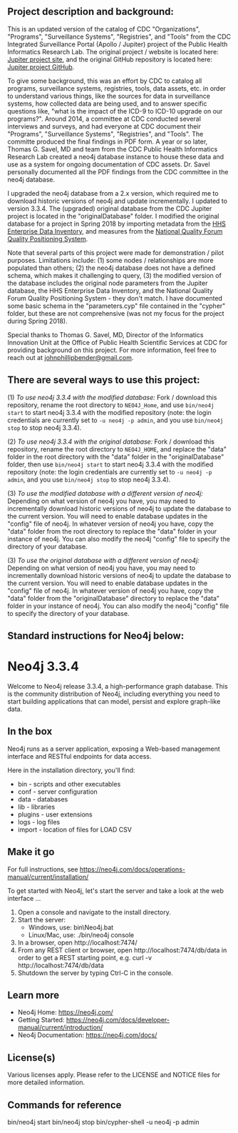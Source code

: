 ## Project description and background:

This is an updated version of the catalog of CDC "Organizations", "Programs", "Surveillance Systems", "Registries", and "Tools" from the CDC Integrated Surveillance Portal (Apollo / Jupiter) project of the Public Health Informatics Research Lab. The original project / website is located here: [Jupiter project site](http://jupiter.phiresearchlab.org/), and the original GitHub repository is located here: [Jupiter project GitHub](https://github.com/informaticslab/jupiter).

To give some background, this was an effort by CDC to catalog all programs, surveillance systems, registries, tools, data assets, etc. in order to understand various things, like the sources for data in surveillance systems, how collected data are being used, and to answer specific questions like, "what is the impact of the ICD-9 to ICD-10 upgrade on our programs?". Around 2014, a committee at CDC conducted several interviews and surveys, and had everyone at CDC document their "Programs", "Surveillance Systems", "Registries", and "Tools". The committe produced the final findings in PDF form. A year or so later, Thomas G. Savel, MD and team from the CDC Public Health Informatics Research Lab created a neo4j database instance to house these data and use as a system for ongoing documentation of CDC assets. Dr. Savel personally documented all the PDF findings from the CDC committee in the neo4j database.

I upgraded the neo4j database from a 2.x version, which required me to download historic versions of neo4j and update incrementally. I updated to version 3.3.4. The (upgraded) original database from the CDC Jupiter project is located in the "originalDatabase" folder. I modified the original database for a project in Spring 2018 by importing metadata from the [HHS Enterprise Data Inventory](https://catalog.data.gov/dataset/hhs-enterprise-data-inventory), and measures from the [National Quality Forum Quality Positioning System](https://www.qualityforum.org/QPS/).

Note that several parts of this project were made for demonstration / pilot purposes. Limitations include: (1) some nodes / relationships are more populated than others; (2) the neo4j database does not have a defined schema, which makes it challenging to query, (3) the modified version of the database includes the original node parameters from the Jupiter database, the HHS Enterprise Data Inventory, and the National Quality Forum Quality Positioning System - they don't match. I have documented some basic schema in the "parameters.cyp" file contained in the "cypher" folder, but these are not comprehensive (was not my focus for the project during Spring 2018).

Special thanks to Thomas G. Savel, MD, Director of the Informatics Innovation Unit at the Office of Public Health Scientific Services at CDC for providing background on this project. For more information, feel free to reach out at johnphillipbender@gmail.com.

## There are several ways to use this project: 

(1) *To use neo4j 3.3.4 with the modified database:* Fork / download this repository, rename the root directory to `NEO4J_Home`, and use `bin/neo4j start` to start neo4j 3.3.4 with the modified repository (note: the login credentials are currently set to `-u neo4j -p admin`, and you use `bin/neo4j stop` to stop neo4j 3.3.4).

(2) *To use neo4j 3.3.4 with the original database:* Fork / download this repository, rename the root directory to `NEO4J_HOME`, and replace the "data" folder in the root directory with the "data" folder in the "originalDatabase" folder, then use `bin/neo4j start` to start neo4j 3.3.4 with the modified repository (note: the login credentials are currently set to `-u neo4j -p admin`, and you use `bin/neo4j stop` to stop neo4j 3.3.4).

(3) *To use the modified database with a different version of neo4j:* Depending on what version of neo4j you have, you may need to incrementally download historic versions of neo4j to update the database to the current version. You will need to enable database updates in the "config" file of neo4j. In whatever version of neo4j you have, copy the "data" folder from the root directory to replace the "data" folder in your instance of neo4j. You can also modify the neo4j "config" file to specify the directory of your database.

(3) *To use the original database with a different version of neo4j:* Depending on what version of neo4j you have, you may need to incrementally download historic versions of neo4j to update the database to the current version. You will need to enable database updates in the "config" file of neo4j. In whatever version of neo4j you have, copy the "data" folder from the "originalDatabase" directory to replace the "data" folder in your instance of neo4j. You can also modify the neo4j "config" file to specify the directory of your database.

## Standard instructions for Neo4j below:

Neo4j 3.3.4
=======================================

Welcome to Neo4j release 3.3.4, a high-performance graph database.
This is the community distribution of Neo4j, including everything you need to
start building applications that can model, persist and explore graph-like data.

In the box
----------

Neo4j runs as a server application, exposing a Web-based management
interface and RESTful endpoints for data access.

Here in the installation directory, you'll find:

* bin - scripts and other executables
* conf - server configuration
* data - databases
* lib - libraries
* plugins - user extensions
* logs - log files
* import - location of files for LOAD CSV

Make it go
----------

For full instructions, see https://neo4j.com/docs/operations-manual/current/installation/

To get started with Neo4j, let's start the server and take a
look at the web interface ...

1. Open a console and navigate to the install directory.
2. Start the server:
   * Windows, use: bin\Neo4j.bat
   * Linux/Mac, use: ./bin/neo4j console
3. In a browser, open http://localhost:7474/
4. From any REST client or browser, open http://localhost:7474/db/data
   in order to get a REST starting point, e.g.
   curl -v http://localhost:7474/db/data
5. Shutdown the server by typing Ctrl-C in the console.

Learn more
----------

* Neo4j Home: https://neo4j.com/
* Getting Started: https://neo4j.com/docs/developer-manual/current/introduction/
* Neo4j Documentation: https://neo4j.com/docs/

License(s)
----------
Various licenses apply. Please refer to the LICENSE and NOTICE files for more
detailed information.

## Commands for reference
bin/neo4j start
bin/neo4j stop
bin/cypher-shell -u neo4j -p admin